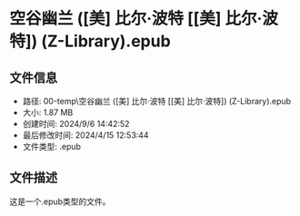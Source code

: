 ﻿# 空谷幽兰 ([美] 比尔·波特 [[美] 比尔·波特]) (Z-Library).epub

## 文件信息
- 路径: 00-temp\空谷幽兰 ([美] 比尔·波特 [[美] 比尔·波特]) (Z-Library).epub
- 大小: 1.87 MB
- 创建时间: 2024/9/6 14:42:52
- 最后修改时间: 2024/4/15 12:53:44
- 文件类型: .epub

## 文件描述
这是一个.epub类型的文件。

